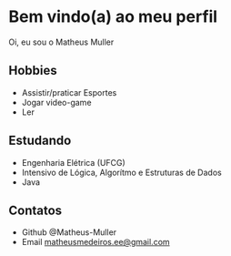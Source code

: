 # Bem vindo(a) ao meu perfil
Oi, eu sou o Matheus Muller

## Hobbies
- Assistir/praticar Esportes
- Jogar video-game
- Ler

## Estudando
- Engenharia Elétrica (UFCG)
- Intensivo de Lógica, Algorítmo e Estruturas de Dados
- Java

## Contatos
- Github @Matheus-Muller
- Email matheusmedeiros.ee@gmail.com
